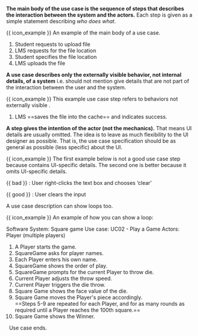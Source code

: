 <link rel="stylesheet" href="{{baseUrl}}/css/common.css">

**The main body of the use case is the sequence of steps that describes the interaction between the system and the actors.** Each step is given as a simple statement describing _who does what_.

<box>
  
{{ icon_example }} An example of the main body of a use case.

  1. Student requests to upload file
  2. LMS requests for the file location
  3. Student specifies the file location
  4. LMS uploads the file
    
</box>

**A use case describes only the externally visible behavior, not internal details, of a system** i.e. should not mention give details that are not part of the interaction between the user and the system.

<box>
  
{{ icon_example }} This example use case step refers to behaviors not externally visible .

1. LMS ==saves the file into the cache== and indicates success.

</box>

**A step gives the intention of the actor (not the mechanics).** That means UI details are usually omitted. The idea is to leave as much flexibility to the UI designer as possible. That is, the use case specification should be as general as possible (less specific) about the UI. 

<box>

{{ icon_example }} The first example below is not a good use case step because contains UI-specific details. The second one is better because it omits UI-specific details.

<div class="indented">

{{ bad }} : User right-clicks the text box and chooses ‘clear’

{{ good }} : User clears the input

</div>
</box>

A use case description can show loops too.

<box>

{{ icon_example }} An example of how you can show a loop:

Software System: Square game
Use case:  <popover content="Each use case can be given a unique identification for easier cross reference."> UC02 </popover>  - Play a Game
Actors: Player (multiple players)

1. A Player starts the game.
2. SquareGame asks for player names.
3. Each Player enters his own name.
4. SquareGame shows the order of play.
5. SquareGame prompts for the current Player to throw die.
6. Current Player adjusts the throw speed.
7. Current Player triggers the die throw.
8. Square Game shows the face value of the die.
9. Square Game moves the Player's piece accordingly.<br>
   ==Steps 5-9 are repeated for each Player, and for as many rounds as required until a Player reaches the 100th square.==
10. Square Game shows the Winner.

&nbsp;&nbsp;Use case ends.

</box>

